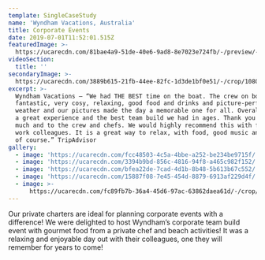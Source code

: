 ```yaml
---
template: SingleCaseStudy
name: 'Wyndham Vacations, Australia'
title: Corporate Events
date: 2019-07-01T11:52:01.515Z
featuredImage: >-
  https://ucarecdn.com/81bae4a9-51de-40e6-9ad8-8e7023e724fb/-/preview/-/enhance/60/
videoSection:
  title: ''
secondaryImage: >-
  https://ucarecdn.com/3889b615-21fb-44ee-82fc-1d3de1bf0e51/-/crop/1080x1367/0,253/-/preview/-/enhance/57/
excerpt: >-
  Wyndham Vacations – “We had THE BEST time on the boat. The crew on board were
  fantastic, very cosy, relaxing, good food and drinks and picture-perfect
  weather and our pictures made the day a memorable one for all. Overall, it was
  a great experience and the best team build we had in ages. Thank you Jess very
  much and to the crew and chefs. We would highly recommend this with friends or
  work colleagues. It is a great way to relax, with food, good music and company
  of course.” TripAdvisor 
gallery:
  - image: 'https://ucarecdn.com/fcc48503-4c5a-4bbe-a252-be234be9715f/'
  - image: 'https://ucarecdn.com/3394b9bd-856c-4816-94f8-a465c982f152/'
  - image: 'https://ucarecdn.com/bfea22de-7cad-4d1b-8b48-5b613b67c552/'
  - image: 'https://ucarecdn.com/15887f08-7e45-454d-8879-6913af229d4f/'
  - image: >-
      https://ucarecdn.com/fc89fb7b-36a4-45d6-97ac-63862daea61d/-/crop/1080x987/0,0/-/preview/
---
```

Our private charters are ideal for planning corporate events with a difference!  We were delighted to host Wyndham’s corporate team build event with gourmet food from a private chef and beach activities! It was a relaxing and enjoyable day out with their colleagues, one they will remember for years to come!
